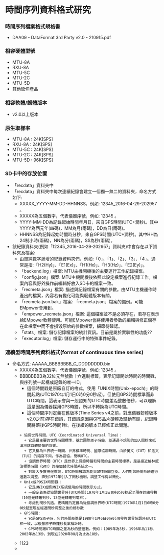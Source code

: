 # 時間序列資料格式研究

### 時間序列檔案格式規格書
+ DAA09 - DataFormat 3rd Party v2.0 - 210915.pdf

### 相容硬體型號  
+ MTU-8A 
+ RXU-8A
+ MTU-5C
+ MTU-2C
+ MTU-5D
+ 其他延伸產品
  
### 相容軟體/韌體版本
+ v2.0以上版本

### 原生取樣率  
+ MTU-8A : 24K[SPS]
+ RXU-8A : 24K[SPS]
+ MTU-5C : 24K[SPS]
+ MTU-2C : 24K[SPS]
+ MTU-5D : 96K[SPS]

### SD卡中的存放位置
+ 「recdata」資料夾中
+ 「recdata」資料夾中每次連續紀錄會建立一個獨一無二的資料夾，命名方式如下:
  + XXXXX_YYYY-MM-DD-HHNNSS，例如: 12345_2016-04-29-202957 。
  + XXXXX為五個數字，代表儀器序號，例如: 12345 。
  + YYYY-MM-DD為記錄起始時間年月日，來自GPS時間(UTC+潤秒)。其中YYYY為西元年(四碼)，MM為月(兩碼)，DD為日(兩碼)。
  + HHNNSS為記錄起始時間時分秒，來自GPS時間(UTC+潤秒)。其中HH為24制小時(兩碼)，NN為分(兩碼)，SS為秒(兩碼)。  
+ 該紀錄資料夾(例如「12345_2016-04-29-202957」資料夾)中會存在以下資料夾及檔案:
  + 由單純數字遞增的紀錄資料夾們，例如:「0」、「1」、「2」、「3」、「4」。通常是指:「H2(Hy)」、「E1(Ex)」、「H1(Hx)」、「H3(Hz)」、「E2(Ey)」。
  + 「backend.log」檔案: MTU主機開機後的主要運行工作紀錄檔案。
  + 「config.json」檔案: MTU主機開機後依照此設定檔案進行紀錄工作。檔案內容與野外操作前編輯好放入SD卡的檔案一致。
  + 「recmeta.json」檔案: 描述與記錄檔案有關的參數。由MTU主機運作時產出的檔案，內容若有變化可能與韌體版本有關。
  + 「recmeta.json.bak」檔案: 「recmeta.json」檔案的備份。可能EMpower會用到。
  + 「empower_recmeta.json」檔案: 這個檔案並不是必須存在，若存在表示給EMpower軟體使用。可能EMpower會將使用者參數的編輯與修正儲存在此檔案中而不會損毀原始的參數檔案，細節待確認。
  + 「stats」檔案: 儲存記錄檔案的統計資訊。目前是屬於實驗性的功能??
  + 「executor.log」檔案: 儲存運行中的特殊事件紀錄。

### 連續型時間序列資料格式(format of continuous time series)
+ 命名方式: AAAAA_BBBBBBBB_C_DDDDDDDD.bin
  + XXXXX為五個數字，代表儀器序號，例如: 12345 。
  + BBBBBBBB為32位元無號數十六進制標籤，表示記錄開始時間的時間戳，與序列號一起構成記錄的唯一ID。
    + 這個時間戳是原廠自訂的格式，使用「UNIX時間(Unix-epoch)」的時間起點(UTC1970年1月1日0時0分0秒起)。但使用GPS時間標準而非UTC時間。這表示會與一般認知的UTC時間差距整數倍秒，可以理解這是因為儀器採用GPS時鐘，所以不轉換為UTC時間。 
    + 這個時間序列定義在舊版本(Time Series v4之前，對應儀器韌體版本v2.0之前)存在錯誤，其錯誤原因與GPS晶片硬體及驅動有關，紀錄時間將落後GPS時間1秒。在後續的版本已經修正此問題。
    ```
    + 協調世界時間，UTC（Coordinated Universal Time）：
      + 它是最主要的世界時間標準，基於國際原子時鐘，並通過不規則的加入閏秒來抵消地球自轉變慢的影響。
      + 它又稱為世界統一時間、世界標準時間、國際協調時間。由於英文（CUT）和法文（TUC）的縮寫不同，作為妥協，簡稱UTC。
      + 協調世界時間（UTC）是世界上調節時鐘和時間的主要時間標準，是最接近格林威治標準時間（GMT）的幾個替代時間系統之一。
      + 對於大多數用途來說，UTC時間被認為能與GMT時間互換。人們對該時間系統進行過數次調整，直到1972年引入了閏秒機制，調整工作得以簡化。
    + Unix或POSIX時間戳：
      + 它是UNIX或類UNIX系統使用的時間表示方式。
      + 一般定義為從協調世界時(UTC時間)1970年1月1日0時0分0秒起至現在的總秒數（10位是精確到秒，13位是精確到毫秒）。
      + 考慮到閏秒的話，更精確的定義為從協調世界時(UTC時間)1970年1月1日0時0分0秒起至現在經過閏秒調整之後的總秒數
    + GPS時間：
      + 它是GPS原子時，它的時間基準是1980年1月6日0時0分0秒與世界協調時刻UTC相一致，以後按原子時鐘秒長累積計時。
      + GPS時間跟UTC時間之差為秒的整倍數。例如：1989年為5秒，1996年為11秒，2002年為13秒，到現在2020年08月為止為18秒。
    ```
  + 1123
  +
  
